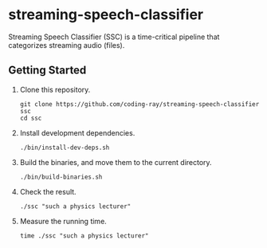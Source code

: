 # streaming-speech-classifier
Streaming Speech Classifier (SSC) is a time-critical pipeline that categorizes streaming audio (files).

## Getting Started

1. Clone this repository.
    ```
    git clone https://github.com/coding-ray/streaming-speech-classifier ssc
    cd ssc
    ```
1. Install development dependencies.
    ```
    ./bin/install-dev-deps.sh
    ```
1. Build the binaries, and move them to the current directory.
    ```
    ./bin/build-binaries.sh
    ```
1. Check the result.
    ```
    ./ssc "such a physics lecturer"
    ```
1. Measure the running time.
    ```
    time ./ssc "such a physics lecturer"
    ```
